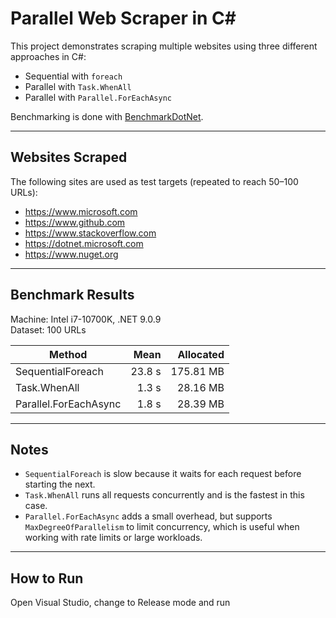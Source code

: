 # Parallel Web Scraper in C#

This project demonstrates scraping multiple websites using three different approaches in C#:

- Sequential with `foreach`
- Parallel with `Task.WhenAll`
- Parallel with `Parallel.ForEachAsync`

Benchmarking is done with [BenchmarkDotNet](https://github.com/dotnet/BenchmarkDotNet).

---

## Websites Scraped
The following sites are used as test targets (repeated to reach 50–100 URLs):

- https://www.microsoft.com
- https://www.github.com
- https://www.stackoverflow.com
- https://dotnet.microsoft.com
- https://www.nuget.org

---

## Benchmark Results

Machine: Intel i7-10700K, .NET 9.0.9  
Dataset: 100 URLs

| Method               | Mean     | Allocated |
|----------------------|---------:|----------:|
| SequentialForeach    | 23.8 s   | 175.81 MB |
| Task.WhenAll         |  1.3 s   |  28.16 MB |
| Parallel.ForEachAsync|  1.8 s   |  28.39 MB |

---

## Notes
- `SequentialForeach` is slow because it waits for each request before starting the next.  
- `Task.WhenAll` runs all requests concurrently and is the fastest in this case.  
- `Parallel.ForEachAsync` adds a small overhead, but supports `MaxDegreeOfParallelism` to limit concurrency, which is useful when working with rate limits or large workloads.

---

## How to Run

Open Visual Studio, change to Release mode and run 

